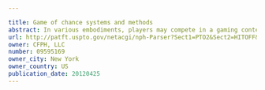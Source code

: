 ```yaml
---

title: Game of chance systems and methods
abstract: In various embodiments, players may compete in a gaming context.
url: http://patft.uspto.gov/netacgi/nph-Parser?Sect1=PTO2&Sect2=HITOFF&p=1&u=%2Fnetahtml%2FPTO%2Fsearch-adv.htm&r=1&f=G&l=50&d=PALL&S1=09595169&OS=09595169&RS=09595169
owner: CFPH, LLC
number: 09595169
owner_city: New York
owner_country: US
publication_date: 20120425
---
```

